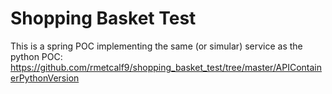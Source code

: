 # Shopping Basket Test

This is a spring POC implementing the same (or simular) service as the python POC:
https://github.com/rmetcalf9/shopping_basket_test/tree/master/APIContainerPythonVersion